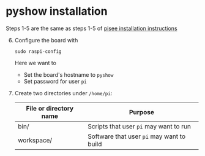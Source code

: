 # pyshow installation

Steps 1-5 are the same as steps 1-5 of [pisee installation instructions](https://github.com/cornelltech/visaware/blob/master/pisee/INSTALL.md)

6) Configure the board with
    ```
    sudo raspi-config
    ```
   Here we want to
   * Set the board's hostname to `pyshow`
   * Set password for user `pi`
7) Create two directories under `/home/pi`: 

   File or directory name | Purpose
   ---------------------- | -------
   bin/                   | Scripts that user `pi` may want to run
   workspace/             | Software that user `pi` may want to build
